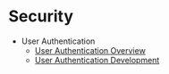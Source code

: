 # Security

- User Authentication
  - [User Authentication Overview](userauth-overview.md)
  - [User Authentication Development](userauth-guidelines.md)